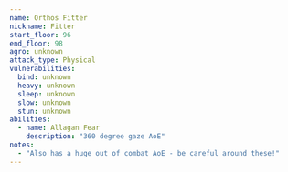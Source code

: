 ```yaml
---
name: Orthos Fitter
nickname: Fitter
start_floor: 96
end_floor: 98
agro: unknown
attack_type: Physical
vulnerabilities:
  bind: unknown
  heavy: unknown
  sleep: unknown
  slow: unknown
  stun: unknown
abilities:
  - name: Allagan Fear
    description: "360 degree gaze AoE"
notes:
  - "Also has a huge out of combat AoE - be careful around these!"
---
```

